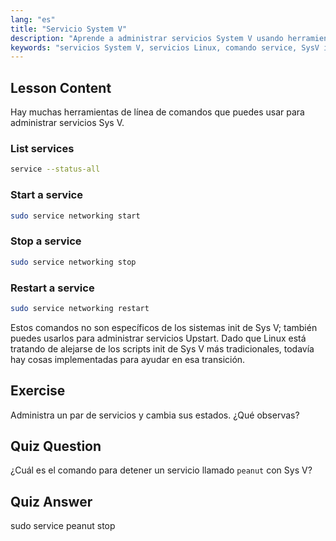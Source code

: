```yaml
---
lang: "es"
title: "Servicio System V"
description: "Aprende a administrar servicios System V usando herramientas de línea de comandos. Descubre cómo listar, iniciar, detener y reiniciar servicios con este tutorial de Linux para principiantes."
keywords: "servicios System V, servicios Linux, comando service, SysV init, tutorial Linux, Linux para principiantes, gestión de servicios, guía Linux"
---
```


## Lesson Content

Hay muchas herramientas de línea de comandos que puedes usar para administrar servicios Sys V.

### List services

```bash
service --status-all
```

### Start a service

```bash
sudo service networking start
```

### Stop a service

```bash
sudo service networking stop
```

### Restart a service

```bash
sudo service networking restart
```

Estos comandos no son específicos de los sistemas init de Sys V; también puedes usarlos para administrar servicios Upstart. Dado que Linux está tratando de alejarse de los scripts init de Sys V más tradicionales, todavía hay cosas implementadas para ayudar en esa transición.

## Exercise

Administra un par de servicios y cambia sus estados. ¿Qué observas?

## Quiz Question

¿Cuál es el comando para detener un servicio llamado `peanut` con Sys V?

## Quiz Answer

sudo service peanut stop
